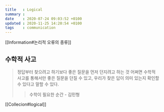 ```yaml
---
title   : Logical
summary :
date    : 2020-07-24 09:03:52 +0100
updated : 2020-11-25 14:20:54 +0100
tags    : communication
---
```


[[Information#논리적 오류의 종류]]

## 수학적 사고
> 정답부터 찾으려고 하기보다 좋은 질문을 먼저 던지려고 하는 것
어쩌면 수학적 사고를 통해서만 좋은 질문을 던질 수 있고, 우리가 찾은 답이 의미
있는지 확인할 수 있다고 말할 수 있다.
>> 수학이 필요한 순간 - 김민형

[[Collecion#logical]]
